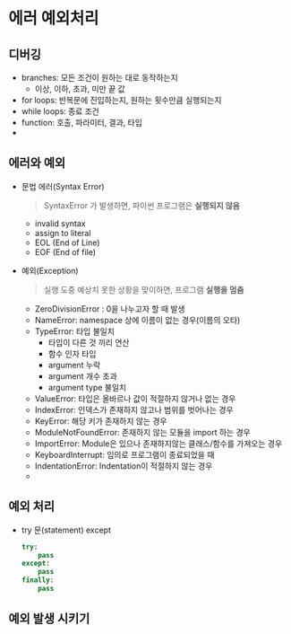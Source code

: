 # 에러 예외처리

## 디버깅

- branches: 모든 조건이 원하는 대로 동작하는지
  - 이상, 이하, 초과, 미만 끝 값
- for loops: 반복문에 진입하는지, 원하는 횟수만큼 실행되는지
- while loops: 종료 조건
- function: 호출, 파라미터, 결과, 타입
- 

## 에러와 예외

- 문법 에러(Syntax Error)

  > SyntaxError 가 발생하면, 파이썬 프로그램은 **실행되지 않음**

  - invalid syntax
  - assign to literal
  - EOL (End of Line)
  - EOF (End of file)

- 예외(Exception)

  > 실행 도중 예상치 못한 상황을 맞이하면, 프로그램 **실행을 멈춤**

  - ZeroDivisionError : 0을 나누고자 할 때 발생
  - NameError: namespace 상에 이름이 없는 경우(이름의 오타)
  - TypeError: 타입 불일치
    - 타입이 다른 것 끼리 연산
    - 함수 인자 타입
    - argument 누락
    - argument 개수 초과
    - argument type 불일치
  - ValueError: 타입은 올바르나 값이 적절하지 않거나 없는 경우
  - IndexError: 인덱스가 존재하지 않고나 범위를 벗어나는 경우
  - KeyError: 해당 키가 존재하지 않는 경우
  - ModuleNotFoundError: 존재하지 않는 모듈을 import 하는 경우
  - ImportError: Module은 있으나 존재하지않는 클래스/함수를 가져오는 경우
  - KeyboardInterrupt: 임의로 프로그램이 종료되었을 때
  - IndentationError: Indentation이 적절하지 않는 경우
  - 

## 예외 처리

- try 문(statement) except

  ```python
  try:
      pass
  except:
      pass
  finally:
      pass
  ```

  

## 예외 발생 시키기

